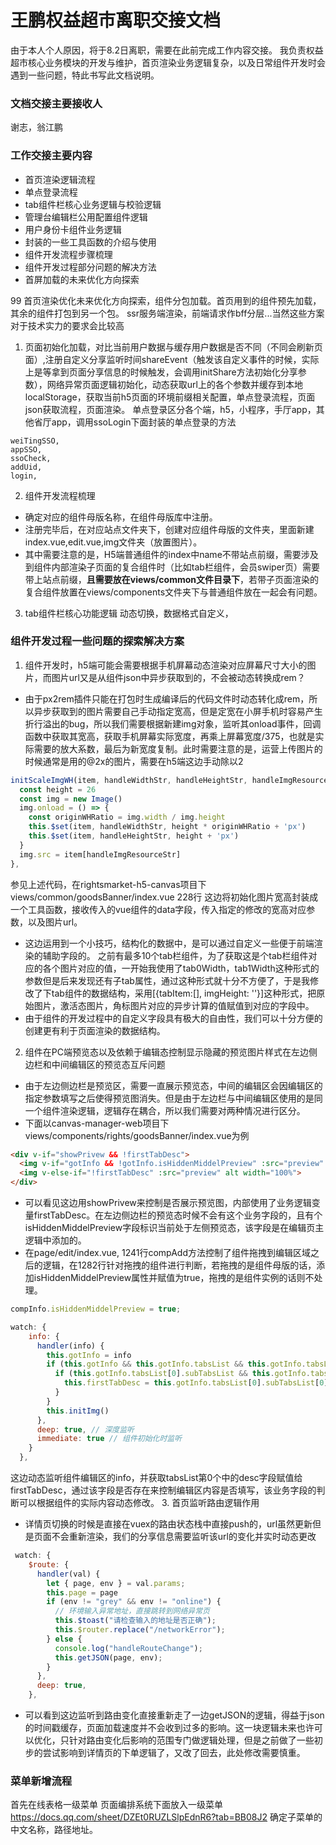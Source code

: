 # 王鹏权益超市离职交接文档

由于本人个人原因，将于8.2日离职，需要在此前完成工作内容交接。
我负责权益超市核心业务模块的开发与维护，首页渲染业务逻辑复杂，以及日常组件开发时会遇到一些问题，特此书写此文档说明。

### 文档交接主要接收人
谢志，翁江鹏

### 工作交接主要内容
- 首页渲染逻辑流程
- 单点登录流程
- tab组件栏核心业务逻辑与校验逻辑
- 管理台编辑栏公用配置组件逻辑
- 用户身份卡组件业务逻辑
- 封装的一些工具函数的介绍与使用
- 组件开发流程步骤梳理
- 组件开发过程部分问题的解决方法
- 首屏加载的未来优化方向探索

99 首页渲染优化未来优化方向探索，组件分包加载。首页用到的组件预先加载，其余的组件打包到另一个包。   ssr服务端渲染，前端请求作bff分层...当然这些方案对于技术实力的要求会比较高

1. 页面初始化加载，对比当前用户数据与缓存用户数据是否不同（不同会刷新页面）,注册自定义分享监听时间shareEvent（触发该自定义事件的时候，实际上是等拿到页面分享信息的时候触发，会调用initShare方法初始化分享参数），网络异常页面逻辑初始化，动态获取url上的各个参数并缓存到本地localStorage，获取当前h5页面的环境前缀相关配置，单点登录流程，页面json获取流程，页面渲染。
单点登录区分各个端，h5，小程序，手厅app，其他省厅app，调用ssoLogin下面封装的单点登录的方法
```
weiTingSSO,
appSSO,
ssoCheck,
addUid,
login,
```

2. 组件开发流程梳理
- 确定对应的组件母版名称，在组件母版库中注册。
- 注册完毕后，在对应站点文件夹下，创建对应组件母版的文件夹，里面新建index.vue,edit.vue,img文件夹（放置图片）。
- 其中需要注意的是，H5端普通组件的index中name不带站点前缀，需要涉及到组件内部渲染子页面的复合组件时（比如tab栏组件，会员swiper页）需要带上站点前缀，**且需要放在views/common文件目录下**，若带子页面渲染的复合组件放置在views/components文件夹下与普通组件放在一起会有问题。

3. tab组件栏核心功能逻辑
动态切换，数据格式自定义，


### 组件开发过程一些问题的探索解决方案
1. 组件开发时，h5端可能会需要根据手机屏幕动态渲染对应屏幕尺寸大小的图片，而图片url又是从组件json中异步获取到的，不会被动态转换成rem？
- 由于px2rem插件只能在打包时生成编译后的代码文件时动态转化成rem，所以异步获取到的图片需要自己手动指定宽高，但是定宽在小屏手机时容易产生折行溢出的bug，所以我们需要根据新建img对象，监听其onload事件，回调函数中获取其宽高，获取手机屏幕实际宽度，再乘上屏幕宽度/375，也就是实际需要的放大系数，最后为新宽度复制。此时需要注意的是，运营上传图片的时候通常是用的@2x的图片，需要在h5端这边手动除以2

```javascript
initScaleImgWH(item, handleWidthStr, handleHeightStr, handleImgResourceStr) {
  const height = 26
  const img = new Image()
  img.onload = () => {
    const originWHRatio = img.width / img.height
    this.$set(item, handleWidthStr, height * originWHRatio + 'px')
    this.$set(item, handleHeightStr, height + 'px')
  }
  img.src = item[handleImgResourceStr]
},
```

参见上述代码，在rightsmarket-h5-canvas项目下views/common/goodsBanner/index.vue 228行
这边将初始化图片宽高封装成一个工具函数，接收传入的vue组件的data字段，传入指定的修改的宽高对应参数，以及图片url。
- 这边运用到一个小技巧，结构化的数据中，是可以通过自定义一些便于前端渲染的辅助字段的。
之前有最多10个tab栏组件，为了获取这是个tab栏组件对应的各个图片对应的值，一开始我使用了tab0Width，tab1Width这种形式的参数但是后来发现还有子tab属性，通过这种形式就十分不方便了，于是我修改了下tab组件的数据结构，采用[{tabItem:[], imgHeight: ''}]这种形式，把原始图片，激活态图片，角标图片对应的异步计算的值赋值到对应的字段中。
- 由于组件的开发过程中的自定义字段具有极大的自由性，我们可以十分方便的创建更有利于页面渲染的数据结构。
2. 组件在PC端预览态以及依赖于编辑态控制显示隐藏的预览图片样式在左边侧边栏和中间编辑区的预览态互斥问题
- 由于左边侧边栏是预览区，需要一直展示预览态，中间的编辑区会因编辑区的指定参数填写之后使得预览图消失。但是由于左边栏与中间编辑区使用的是同一个组件渲染逻辑，逻辑存在耦合，所以我们需要对两种情况进行区分。
- 下面以canvas-manager-web项目下views/components/rights/goodsBanner/index.vue为例
```html
<div v-if="showPrivew && !firstTabDesc">
  <img v-if="gotInfo && !gotInfo.isHiddenMiddelPreview" :src="preview" alt="" width="100%">
  <img v-else-if="!firstTabDesc" :src="preview" alt width="100%">
</div>
```
- 可以看见这边用showPrivew来控制是否展示预览图，内部使用了业务逻辑变量firstTabDesc。在左边侧边栏的预览态时候不会有这个业务字段的，且有个isHiddenMiddelPreview字段标识当前处于左侧预览态，该字段是在编辑页主逻辑中添加的。
- 在page/edit/index.vue, 1241行compAdd方法控制了组件拖拽到编辑区域之后的逻辑，在1282行针对拖拽的组件进行判断，若拖拽的是组件母版的话，添加isHiddenMiddelPreview属性并赋值为true，拖拽的是组件实例的话则不处理。
```javascript
compInfo.isHiddenMiddelPreview = true;
```
```javascript
watch: {
    info: {
      handler(info) {
        this.gotInfo = info
        if (this.gotInfo && this.gotInfo.tabsList && this.gotInfo.tabsList.length) {
          if (this.gotInfo.tabsList[0].subTabsList && this.gotInfo.tabsList[0].subTabsList.length) {
            this.firstTabDesc = this.gotInfo.tabsList[0].subTabsList[0].desc
          }
        }
        this.initImg()
      },
      deep: true, // 深度监听
      immediate: true // 组件初始化时监听
    }
  },
```
这边动态监听组件编辑区的info，并获取tabsList第0个中的desc字段赋值给firstTabDesc，通过该字段是否存在来控制编辑区内容是否填写，该业务字段的判断可以根据组件的实际内容动态修改。
3. 首页监听路由逻辑作用
- 详情页切换的时候是直接在vuex的路由状态栈中直接push的，url虽然更新但是页面不会重新渲染，我们的分享信息需要监听该url的变化并实时动态更改
```javascript
 watch: {
    $route: {
      handler(val) {
        let { page, env } = val.params;
        this.page = page
        if (env != "grey" && env != "online") {
          // 环境输入异常地址，直接跳转到网络异常页
          this.$toast("请检查输入的地址是否正确");
          this.$router.replace("/networkError");
        } else {
          console.log("handleRouteChange");
          this.getJSON(page, env);
        }
      },
      deep: true,
    },
```
- 可以看到这边监听到路由变化直接重新走了一边getJSON的逻辑，得益于json的时间戳缓存，页面加载速度并不会收到过多的影响。这一块逻辑未来也许可以优化，只针对路由变化后影响的范围专门做逻辑处理，但是之前做了一些初步的尝试影响到详情页的下单逻辑了，又改了回去，此处修改需要慎重。


### 菜单新增流程
首先在线表格一级菜单   页面编排系统下面放入一级菜单
https://docs.qq.com/sheet/DZEt0RUZLSlpEdnR6?tab=BB08J2
确定子菜单的中文名称，路径地址。